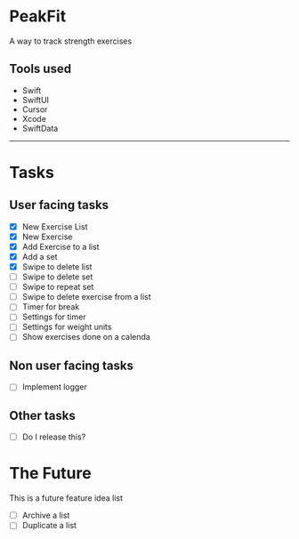 # PeakFit

A way to track strength exercises

## Tools used

- Swift
- SwiftUI
- Cursor
- Xcode
- SwiftData

---

# Tasks

## User facing tasks
- [x] New Exercise List
- [x] New Exercise
- [x] Add Exercise to a list
- [x] Add a set
- [x] Swipe to delete list
- [ ] Swipe to delete set
- [ ] Swipe to repeat set
- [ ] Swipe to delete exercise from a list
- [ ] Timer for break
- [ ] Settings for timer 
- [ ] Settings for weight units
- [ ] Show exercises done on a calenda

## Non user facing tasks
- [ ] Implement logger

## Other tasks
- [ ] Do I release this?

# The Future

This is a future feature idea list

- [ ] Archive a list
- [ ] Duplicate a list